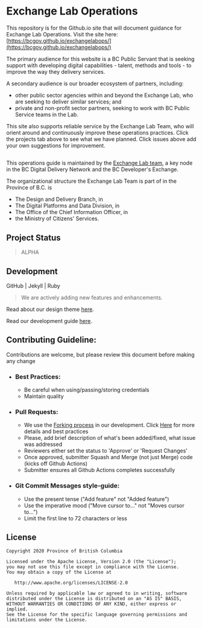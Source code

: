# Exchange Lab Operations

This repository is for the Github.io site that will document guidance for Exchange Lab Operations. Visit the site here: [https://bcgov.github.io/exchangelabops/](https://bcgov.github.io/exchangelabops/)

The primary audience for this website is a BC Public Servant that is seeking support with developing digital capabilities - talent, methods and tools - to improve the way they delivery services.

A secondary audience is our broader ecosystem of partners, including:
- other public sector agencies within and beyond the Exchange Lab, who are seeking to deliver similar services; and
- private and non-profit sector partners, seeking to work with BC Public Service teams in the Lab.

This site also supports reliable service by the Exchange Lab Team, who will orient around and continuously improve these operations practices. Click the projects tab above to see what we have planned. Click issues above add your own suggestions for improvement.

##

This operations guide is maintained by the [Exchange Lab team](https://dir.gov.bc.ca/gtds.cgi?show=Branch&organizationCode=CITZ&organizationalUnitCode=DPD%2dLab), a key node in the BC Digital Delivery Network and the BC Developer's Exchange.

The organizational structure the Exchange Lab Team is part of in the Province of B.C. is
- The Design and Delivery Branch, in
- The Digital Platforms and Data Division, in
- The Office of the Chief Information Officer, in
- the Ministry of Citizens' Services.

## Project Status

> ALPHA

## Development

   GitHub | Jekyll | Ruby

> We are actively adding new features and enhancements.

Read about our design theme [here](https://bcgov.github.io/exchangelabopsk/theme/).

Read our development guide [here](https://bcgov.github.io/exchangelabops/maintenanceanddevelopment).

## Contributing Guideline:
Contributions are welcome, but please review this document before making any change

- ### Best Practices:
  - Be careful when using/passing/storing credentials
  - Maintain quality

- ### Pull Requests:
  - We use the [Forking process](https://guides.github.com/activities/forking/) in our development. Click [Here](https://blog.scottlowe.org/2015/01/27/using-fork-branch-git-workflow/) for more details and best practices
  - Please, add brief description of what's been added/fixed, what issue was addressed
  - Reviewers either set the status to 'Approve' or 'Request Changes'
  - Once approved, submitter Squash and Merge (not just Merge) code (kicks off Github Actions)
  - Submitter ensures all Github Actions completes successfully

- ### Git Commit Messages style-guide:
  - Use the present tense ("Add feature" not "Added feature")
  - Use the imperative mood ("Move cursor to..." not "Moves cursor to...")
  - Limit the first line to 72 characters or less


## License

```
Copyright 2020 Province of British Columbia

Licensed under the Apache License, Version 2.0 (the "License");
you may not use this file except in compliance with the License.
You may obtain a copy of the License at

   http://www.apache.org/licenses/LICENSE-2.0

Unless required by applicable law or agreed to in writing, software
distributed under the License is distributed on an "AS IS" BASIS,
WITHOUT WARRANTIES OR CONDITIONS OF ANY KIND, either express or implied.
See the License for the specific language governing permissions and
limitations under the License.
```

